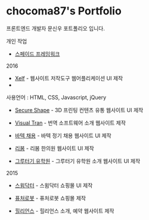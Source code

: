 # chocoma87's Portfolio

프론트엔드 개발자 문신우 포트폴리오 입니다. 

개인 작업
* [스페이드 프레임워크](http://regex.bastardsbook.com/)

2016
* [Xelf](http://regex.bastardsbook.com/)  - 웹사이트 저작도구 웹어플리케이션 UI 제작
* 
 사용언어 : HTML, CSS, Javascript, jQuery

* [Secure Shape](http://tumblr.eyeheartnewyork.com) - 3D 프린팅 컨텐츠 유통 웹사이트 UI 제작

* [Visual Tran](http://iheartnymuseums.com/) - 번역 소프트웨어 소개 웹사이트 제작

* [바텍 채용](http://iheartnymuseums.com/) - 바텍 정기 채용 웹사이트 UI 제작

* [리봄](http://iheartnymuseums.com/) - 리봄 한의원 웹사이트 UI 제작

* [그루터기 유학원](http://iheartnymuseums.com/) - 그루터기 유학원 소개 웹사이트 UI 제작

2015
* [스윔닥터](http://iheartnymuseums.com/) - 스윔닥터 쇼핑몰 UI 제작

* [퓨처로봇](http://iheartnymuseums.com/) - 퓨처로봇 쇼핑몰 제작

* [힐리언스](http://iheartnymuseums.com/) - 힐리언스 소개, 예약 웹사이트 제작
 

